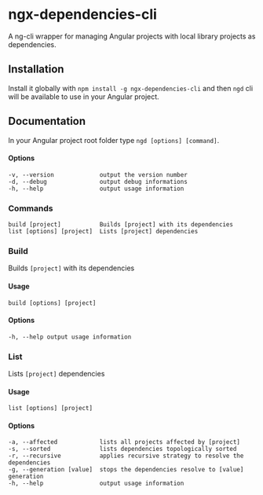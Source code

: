 # ngx-dependencies-cli

A ng-cli wrapper for managing Angular projects with local library projects as dependencies.

## Installation

Install it globally with `npm install -g ngx-dependencies-cli` and then `ngd` cli will be available to use in your Angular project.

## Documentation

In your Angular project root folder type `ngd [options] [command]`.

#### Options

```
-v, --version             output the version number
-d, --debug               output debug informations
-h, --help                output usage information
```

### Commands

```
build [project]           Builds [project] with its dependencies
list [options] [project]  Lists [project] dependencies
```

### Build

Builds `[project]` with its dependencies

#### Usage

`build [options] [project]`

#### Options

`-h, --help output usage information`

### List

Lists `[project]` dependencies

#### Usage

`list [options] [project]`

#### Options

```
-a, --affected            lists all projects affected by [project]
-s, --sorted              lists dependencies topologically sorted
-r, --recursive           applies recursive strategy to resolve the dependencies
-g, --generation [value]  stops the dependencies resolve to [value] generation
-h, --help                output usage information
```
